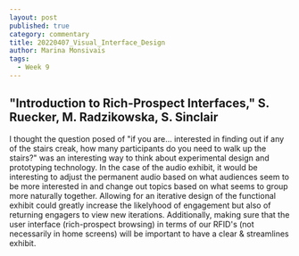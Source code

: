 ```yaml
---
layout: post
published: true
category: commentary
title: 20220407_Visual_Interface_Design
author: Marina Monsivais
tags:
  - Week 9
---
```

## "Introduction to Rich-Prospect Interfaces," S. Ruecker, M. Radzikowska, S. Sinclair

  I thought the question posed of "if you are... interested in finding out if any of the stairs creak, how many participants do you need to walk up the stairs?" was an interesting way to think about experimental design and prototyping technology. In the case of the audio exhibit, it would be interesting to adjust the permanent audio based on what audiences seem to be more interested in and change out topics based on what seems to group more naturally together. Allowing for an iterative design of the functional exhibit could greatly increase the likelyhood of engagement but also of returning engagers to view new iterations. Additionally, making sure that the user interface (rich-prospect browsing) in terms of our RFID's (not necessarily in home screens) will be important to have a clear & streamlines exhibit.
